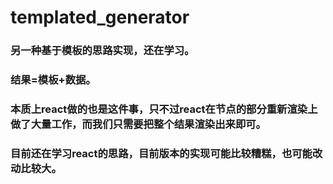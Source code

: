 # templated_generator
### 另一种基于模板的思路实现，还在学习。
### 结果=模板+数据。
### 本质上react做的也是这件事，只不过react在节点的部分重新渲染上做了大量工作，而我们只需要把整个结果渲染出来即可。
### 目前还在学习react的思路，目前版本的实现可能比较糟糕，也可能改动比较大。
